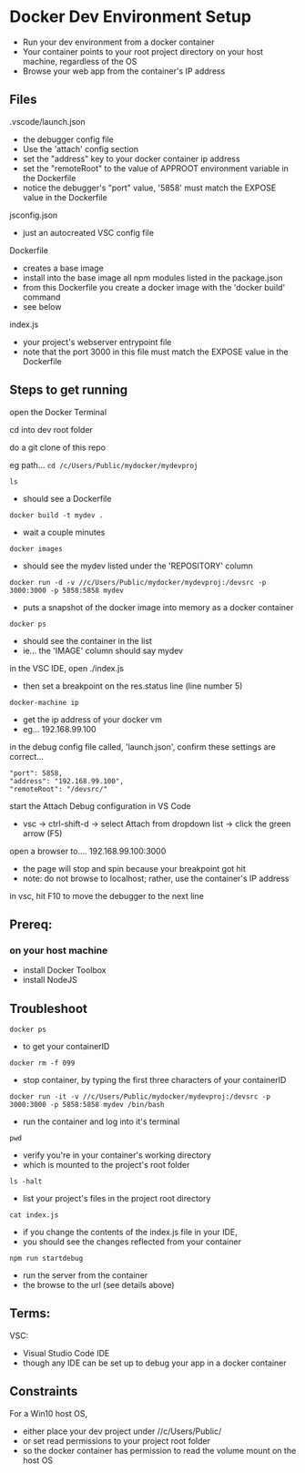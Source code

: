 # Docker Dev Environment Setup
- Run your dev environment from a docker container
- Your container points to your root project directory on your host machine, regardless of the OS
- Browse your web app from the container's IP address



## Files
.vscode/launch.json
- the debugger config file
- Use the 'attach' config section
- set the "address" key to your docker container ip address
- set the "remoteRoot" to the value of APPROOT environment variable in the Dockerfile
- notice the debugger's "port" value, '5858' must match the EXPOSE value in the Dockerfile

jsconfig.json
- just an autocreated VSC config file

Dockerfile
- creates a base image
- install into the base image all npm modules listed in the package.json
- from this Dockerfile you create a docker image with the 'docker build' command
- see below

index.js
- your project's webserver entrypoint file
- note that the port 3000 in this file must match the EXPOSE value in the Dockerfile


## Steps to get running

open the Docker Terminal

cd into dev root folder

do a git clone of this repo

eg path...
``` cd /c/Users/Public/mydocker/mydevproj ```

``` ls ```
- should see a Dockerfile

``` docker build -t mydev . ```
- wait a couple minutes

``` docker images ```
- should see the mydev listed under the 'REPOSITORY' column

``` docker run -d -v //c/Users/Public/mydocker/mydevproj:/devsrc -p 3000:3000 -p 5858:5858 mydev ```
- puts a snapshot of the docker image into memory as a docker container


``` docker ps ```
- should see the container in the list
- ie... the 'IMAGE' column should say mydev

in the VSC IDE, open ./index.js
- then set a breakpoint on the res.status line (line number 5)

``` docker-machine ip ```
- get the ip address of your docker vm
- eg... 192.168.99.100

in the debug config file called, 'launch.json', confirm these settings are correct...
```
"port": 5858,
"address": "192.168.99.100",
"remoteRoot": "/devsrc/"
``` 


start the Attach Debug configuration in VS Code
- vsc -> ctrl-shift-d -> select Attach from dropdown list -> click the green arrow (F5)




open a browser to....
192.168.99.100:3000
- the page will stop and spin because your breakpoint got hit
- note: do not browse to localhost; rather, use the container's IP address

in vsc, hit F10 to move the debugger to the next line



## Prereq:

### on your host machine
- install Docker Toolbox
- install NodeJS



## Troubleshoot
 ```docker ps ```
 - to get your containerID

 ``` docker rm -f 099 ```
 - stop container, by typing the first three characters of your containerID

``` docker run -it -v //c/Users/Public/mydocker/mydevproj:/devsrc -p 3000:3000 -p 5858:5858 mydev /bin/bash ```
- run the container and log into it's terminal

``` pwd ```
- verify you're in your container's working directory
- which is mounted to the project's root folder

``` ls -halt ```
- list your project's files in the project root directory

``` cat index.js ```
- if you change the contents of the index.js file in your IDE, 
- you should see the changes reflected from your container 

``` npm run startdebug ``` 
- run the server from the container
- the browse to the url (see details above)


## Terms:

VSC:
- Visual Studio Code IDE
- though any IDE can be set up to debug your app in a docker container


## Constraints
For a Win10 host OS, 
- either place your dev project under //c/Users/Public/
- or set read permissions to your project root folder
- so the docker container has permission to read the volume mount on the host OS

